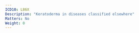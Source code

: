 ```yaml
---
ICD10: L86X
Description: "Keratoderma in diseases classified elsewhere"
Matters: No
Weight: 0
---
```


